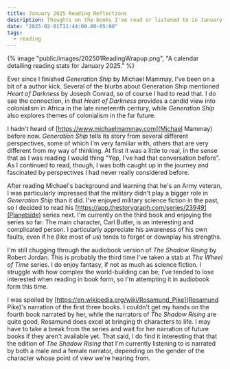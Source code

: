 ```yaml
---
title: January 2025 Reading Reflections
description: Thoughts on the books I've read or listened to in January.
date: "2025-02-01T11:44:00.00-05:00"
tags:
  - reading
---
```


{% image "public/images/202501ReadingWrapup.png", "A calendar detailing reading stats for January 2025." %}

Ever since I finished *Generation Ship* by Michael Mammay, I've been on a bit of a author kick. Several of the
blurbs about Generation Ship mentioned *Heart of Darkness* by Joseph Conrad, so of course I had to read that. 
I do see the connection, in that *Heart of Darkness* provides a candid view into colonialism in Africa in the 
late nineteenth century, while *Generation Ship* also explores themes of colonialism in the far future.


I hadn't heard of [https://www.michaelmammay.com](Michael Mammay) before now. *Generation Ship* tells its
story from several different perspectives, some of which I'm very familiar with, others that are very
different from my way of thinking. At first it was a little to real, in the sense that as I was reading 
I would thing "Yep, I've had that conversation before". As I continued to read, though, I was both caught
up in the journey and fascinated by perspectives I had never really considered before.

After reading Michael's background and learning that he's an Army veteran, I was particularly impressed
that the military didn't play a bigger role in *Generation Ship* than it did. I've enjoyed military science
fiction in the past, so I decided to read his [https://app.thestorygraph.com/series/23949](Planetside)
series next. I'm currently on the third book and enjoying the series so far. The main character, Carl Butler,
is an interesting and complicated person. I particularly appreciate his awareness of his own faults,
even if he (like most of us) tends to forget or downplay his strengths.

I'm still chugging through the audiobook version of *The Shadow Rising* by Robert Jordan. This is probably
the third time I've taken a stab at *The Wheel of Time* series. I do enjoy fantasy, if not as much as science
fiction. I struggle with how complex the world-building can be; I've tended to lose interested when reading
in book form, so I'm attempting it in audiobook form this time. 

I was spoiled by [https://en.wikipedia.org/wiki/Rosamund_Pike](Rosamund Pike)'s narration of the first three books.
I couldn't get my hands on the fourth book narrated by her, while the narrators of *The Shadow Rising* are quite 
good, Rosamund does excel at bringing th characters to life. I may have to take a break from the series and wait for
her narration of future books if they aren't available yet. That said, I do find it interesting that that the
edition of *The Shadow Rising* that I'm currently listening to is narrated by both a male and a female narrator, 
depending on the gender of the character whose point of view we're hearing from.



